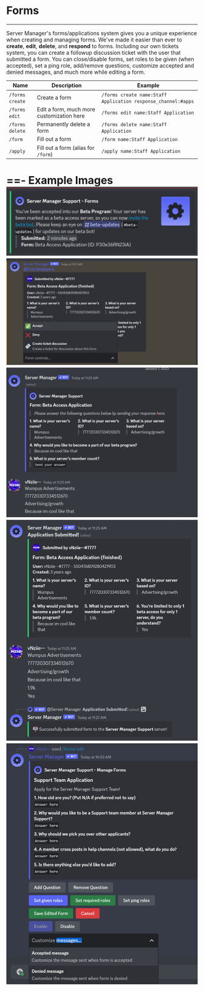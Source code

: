 # Forms
---
Server Manager's forms/applications system gives you a unique experience when creating and managing forms. We've made it easier than ever to **create**, **edit**, **delete**, and **respond** to forms. Including our own tickets system, you can create a followup discussion ticket with the user that submitted a form. You can close/disable forms, set roles to be given (when accepted), set a ping role, add/remove questions, customize accepted and denied messages, and much more while editing a form.

Name | Description | Example |
--- | --- | --- |
`/forms create` | Create a form | `/forms create name:Staff Application response_channel:#apps`
`/forms edit` | Edit a form, much more customization here | `/forms edit name:Staff Application`
`/forms delete` | Permanently delete a form | `/forms delete name:Staff Application`
`/form` | Fill out a form | `/form name:Staff Application`
`/apply` | Fill out a form (alias for `/form`) | `/apply name:Staff Application`

==- Example Images
![Customized accepted message](/static/forms1.png)
![Manage a form](/static/forms2.png)
![Filling out a form (1)](/static/forms4.png)
![Finished form (2)](/static/forms3.png)
![Edit a form](/static/forms5.png)
===